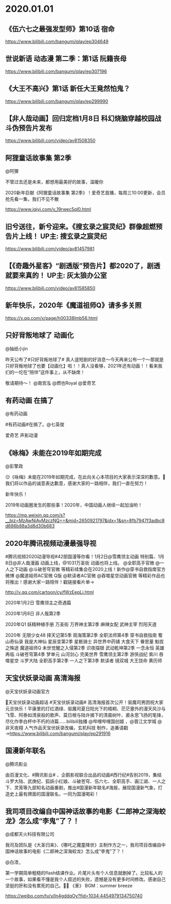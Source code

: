 # 2020.01.01
## 《伍六七之最强发型师》第10话 宿命

https://www.bilibili.com/bangumi/play/ep304649



## 世说新语 动态漫 第二季：第1话 阮籍丧母

https://www.bilibili.com/bangumi/play/ep307196



## 《大王不高兴》第1话 新任大王竟然怕鬼？ 
https://www.bilibili.com/bangumi/play/ep299990

## 【非人哉动画】回归定档1月8日 科幻烧脑穿越校园战斗伪预告片发布

https://www.bilibili.com/video/av81508350



## 阿狸童话故事集 第2季

@阿狸                            

不管过去还是未来，都想用最美好的故事，温暖你

2020新年巨献《阿狸童话故事集 第2季》！爱奇艺首播，每周三10:00更新，会员抢先看一集，我们不见不散

https://www.iqiyi.com/v_19rwec5ql0.html


## 旧兮送往，新兮迎来。《搜玄录之宸灵纪》群像超燃预告片上线！ UP主: 搜玄录之宸灵纪

https://www.bilibili.com/video/av81457981


## 【《奇趣外星客》“剧透版”预告片】都2020了，剧透就要来真的！ UP主: 灰太狼办公室

https://www.bilibili.com/video/av81585850


## 新年快乐，2020年《魔道祖师Q》请多多关照

https://v.qq.com/x/page/h00338lmb56.html


## 只好背叛地球了 动画化

@抽纸小jin                            

昨天公布了#只好背叛地球了# 真人竖短剧的好消息～今天再来公布一个～那就是只好背叛地球了也要【动画化】啦！！真人没看够，2021年还有动画！！看来我们的一坨在“陪伴”这件事上，从不缺席！

敬请期待～！
@南宫泓 @燃也Royal @爱奇艺                  

 


## 有药动画 在搞了

@有药动画 

#有药动画#在搞了。@七英俊    
 

爱奇艺 声影动漫          
## 《咏梅》未能在2019年如期完成

@彭擎政                            

😔《咏梅》未能在2019年如期完成，在此向关心本项目的大家表示深深的歉意。🙏 我们将以作品的诚意表达歉意，感谢大家的一路相伴，我们一直在努力！

新年快乐！


  2019年动画圈发生的那些事！2020年，中国动画人继续一起加油哟！

https://mp.weixin.qq.com/s?__biz=MzAwNjAyMzczNQ==&mid=2650921797&idx=1&sn=8fb7947f3adbc8d686b88a3d8d30b683 
## 2020年腾讯视频动漫最强导视 


#腾讯视频2020动漫导视#42部国漫等你看！1月2日@雪鹰领主动画 特别篇、1月8日@非人哉漫画 动画上线，@1031万圣街 动画也将上线。 @全职高手官微 @一人之下动画 @斗破苍穹官微 等精彩续集会在2020上线！新作@穿书自救指南官方微博  @魔道祖师AC官微 Q版 @默读者AC官微 @吞噬星空动画官微 等精彩作品也将推出！感谢大家一路陪伴！戳链接看片单→

http://v.qq.com/cartoon/cy/fWzEepLi.html

2020年1月2日 雪鹰领主之奇遇篇  

2020年1月8日 非人哉第2季

2020年Q1 妖精种植手册 万圣街 万界神主第2季 麻辣女配 武神主宰 烈阳天道

2020年 无限少女48 择天记第5季 观海策第2季 全职法师第4季 穿书自救指南 蜀山奇仙录 我是大神仙 星辰变第2季 星骸骑士 异世界中药铺 大食天下 眷思量 魁拔之殊途 魔道祖师Q 未世觉醒之入侵第2季 识夜描银 武动乾坤第2季 一念永恒 英雄再临 斗破苍穹第4季 梦单元 山河剑心 完美世界 雪鹰领主第2季 游侠战纪 紫川 吞噬星空 斗罗大陆 全职高手第2季 一人之下第3季 默读者 镜双城 大王饶命 黄历师


## 天宝伏妖录动画 高清海报

@天宝伏妖录动画官方                            

天宝伏妖录动画超话 #天宝伏妖录动画# 高清海报首次公开！驱魔司男团祝大家元旦快乐！平康里的灯红酒绿、驱魔司夏日阳光下的梧桐、茫茫塞外的漫天风沙与飞雪、阿泰如清泉般的歌声、莫日根与陆许摘下的清晨树叶、裘永思飞扬的笔锋，尽化作李白杯中不朽的诗篇……bilibili独播 @哔哩哔哩国创姬 ，@晋江文学城  @非天夜翔 人气作品天宝伏妖录改编，玄机科技 制作，追番请戳→https://www.bilibili.com/bangumi/play/ep291916


## 国漫新年联名

@腾讯影业                            

由百漫文化、#腾讯影业# 、企鹅影视联合出品的动画#西行纪#告别2019，集结斗罗大陆、武庚纪、狐妖小红娘、斗破苍穹、伍六七、全职高手、画江湖、一人之下、灵笼等九部知名动画番剧，推出#国漫新年联名#海报，展现国漫新气象，打造史上最有牌面的国漫联名，一同为国漫喝彩！










## 我司项目改编自中国神话故事的电影《二郎神之深海蛟龙》怎么成“李鬼”了？！

@成都天火科技有限公司                            

我司及团队是《大圣归来》、《哪吒之魔童降世》主制作方之一，我司项目改编自中国神话故事的电影《二郎神之深海蛟龙》怎么成“李鬼”了？！


@白漆_  

第一学期简单粗糙的flash结课作业。片尾片头有个人信息就删掉了。比较私人的一个故事，如果看不懂是我个人叙述的失败，遗憾是没有更多时间修改。感谢自己坚挺的肝和没有累死的自己。👌🏻
《車》
BGM：summer breeze

https://weibo.com/tv/v/In4gddqOy?fid=1034:4454979134750740